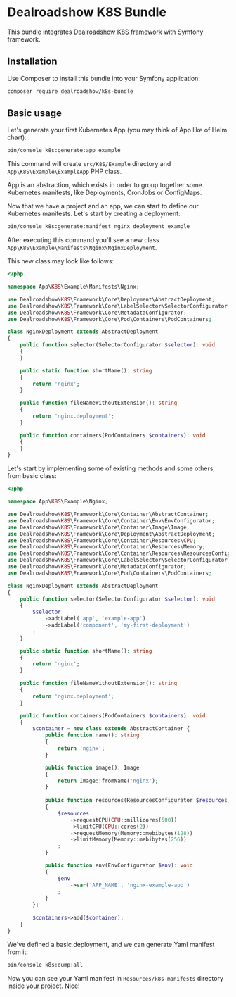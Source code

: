 # Dealroadshow K8S Bundle
This bundle integrates [Dealroadshow K8S framework](https://github.com/dealroadshow/k8s-framework) 
with Symfony framework. 

## Installation

Use Composer to install this bundle into your Symfony application:

```bash
composer require dealroadshow/k8s-bundle
```

## Basic usage

Let's generate your first Kubernetes App (you may think of App like of Helm chart):

```bash
bin/console k8s:generate:app example
```

This command will create `src/K8S/Example` directory and
`App\K8S\Example\ExampleApp` PHP class.

App is an abstraction, which exists in order to group together some Kubernetes manifests,
like Deployments, CronJobs or ConfigMaps.

Now that we have a project and an app, we can start to define our Kubernetes manifests.
Let's start by creating a deployment:

```bash
bin/console k8s:generate:manifest nginx deployment example
```

After executing this command you'll see a new class 
`App\K8S\Example\Manifests\Nginx\NginxDeployment`.

This new class may look like follows:

```php
<?php

namespace App\K8S\Example\Manifests\Nginx;

use Dealroadshow\K8S\Framework\Core\Deployment\AbstractDeployment;
use Dealroadshow\K8S\Framework\Core\LabelSelector\SelectorConfigurator;
use Dealroadshow\K8S\Framework\Core\MetadataConfigurator;
use Dealroadshow\K8S\Framework\Core\Pod\Containers\PodContainers;

class NginxDeployment extends AbstractDeployment
{
    public function selector(SelectorConfigurator $selector): void
    {
    }

    public static function shortName(): string
    {
        return 'nginx';
    }

    public function fileNameWithoutExtension(): string
    {
        return 'nginx.deployment';
    }

    public function containers(PodContainers $containers): void
    {
    }
}
```

Let's start by implementing some of existing methods and some others, from basic class:

```php
<?php

namespace App\K8S\Example\Nginx;

use Dealroadshow\K8S\Framework\Core\Container\AbstractContainer;
use Dealroadshow\K8S\Framework\Core\Container\Env\EnvConfigurator;
use Dealroadshow\K8S\Framework\Core\Container\Image\Image;
use Dealroadshow\K8S\Framework\Core\Deployment\AbstractDeployment;
use Dealroadshow\K8S\Framework\Core\Container\Resources\CPU;
use Dealroadshow\K8S\Framework\Core\Container\Resources\Memory;
use Dealroadshow\K8S\Framework\Core\Container\Resources\ResourcesConfigurator;
use Dealroadshow\K8S\Framework\Core\LabelSelector\SelectorConfigurator;
use Dealroadshow\K8S\Framework\Core\MetadataConfigurator;
use Dealroadshow\K8S\Framework\Core\Pod\Containers\PodContainers;

class NginxDeployment extends AbstractDeployment
{
    public function selector(SelectorConfigurator $selector): void
    {
        $selector
            ->addLabel('app', 'example-app')
            ->addLabel('component', 'my-first-deployment')
        ;
    }

    public static function shortName(): string
    {
        return 'nginx';
    }

    public function fileNameWithoutExtension(): string
    {
        return 'nginx.deployment';
    }

    public function containers(PodContainers $containers): void
    {
        $container = new class extends AbstractContainer {
            public function name(): string
            {
                return 'nginx';
            }

            public function image(): Image
            {
                return Image::fromName('nginx');
            }
            
            public function resources(ResourcesConfigurator $resources): void
            {
                $resources
                    ->requestCPU(CPU::millicores(500))
                    ->limitCPU(CPU::cores(2))
                    ->requestMemory(Memory::mebibytes(128))
                    ->limitMemory(Memory::mebibytes(256))
                ;
            }

            public function env(EnvConfigurator $env): void
            {
                $env
                    ->var('APP_NAME', 'nginx-example-app')
                ;
            }
        };
        
        $containers->add($container);
    }
}
```


We've defined a basic deployment, and we can generate Yaml manifest from it:

```bash
bin/console k8s:dump:all
```

Now you can see your Yaml manifest in `Resources/k8s-manifests` directory
inside your project. Nice!
